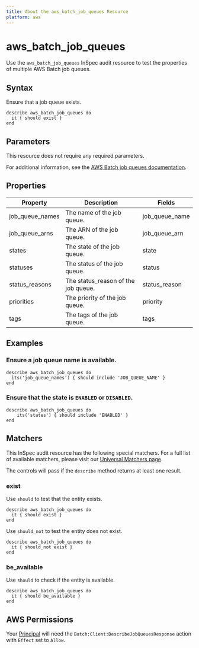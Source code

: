```yaml
---
title: About the aws_batch_job_queues Resource
platform: aws
---
```


# aws_batch_job_queues

Use the `aws_batch_job_queues` InSpec audit resource to test the properties of multiple AWS Batch job queues.

## Syntax

Ensure that a job queue exists.

    describe aws_batch_job_queues do
      it { should exist }
    end

## Parameters

This resource does not require any required parameters.

For additional information, see the [AWS Batch job queues documentation](https://docs.aws.amazon.com/AWSCloudFormation/latest/UserGuide/aws-resource-batch-jobqueue.html).

## Properties

| Property | Description | Fields |
| ---  | --- | --- |
| job_queue_names | The name of the job queue. | job_queue_name |
| job_queue_arns | The ARN of the job queue. | job_queue_arn |
| states | The state of the job queue. | state |
| statuses | The status of the job queue. | status |
| status_reasons | The status_reason of the job queue. | status_reason |
| priorities | The priority of the job queue. | priority |
| tags | The tags of the job queue. | tags |

## Examples

### Ensure a job queue name is available.

    describe aws_batch_job_queues do
      its('job_queue_names') { should include 'JOB_QUEUE_NAME' }
    end

### Ensure that the state is `ENABLED` or `DISABLED`.

    describe aws_batch_job_queues do
        its('states') { should include 'ENABLED' }
    end

## Matchers

This InSpec audit resource has the following special matchers. For a full list of available matchers, please visit our [Universal Matchers page](https://www.inspec.io/docs/reference/matchers/).

The controls will pass if the `describe` method returns at least one result.

### exist

Use `should` to test that the entity exists.

    describe aws_batch_job_queues do
      it { should exist }
    end

Use `should_not` to test the entity does not exist.

    describe aws_batch_job_queues do
      it { should_not exist }
    end

### be_available

Use `should` to check if the entity is available.

    describe aws_batch_job_queues do
      it { should be_available }
    end

## AWS Permissions

Your [Principal](https://docs.aws.amazon.com/IAM/latest/UserGuide/intro-structure.html#intro-structure-principal) will need the `Batch:Client:DescribeJobQueuesResponse` action with `Effect` set to `Allow`.
